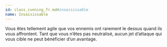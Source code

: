 ```yaml
---
id: class_cunning_fr.md#insaisissable
name: Insaisissable
---
```


Vous êtes tellement agile que vos ennemis ont rarement le dessus quand ils vous affrontent. Tant que vous n’êtes pas neutralisé, aucun jet d’attaque qui vous cible ne peut bénéficier d’un avantage.

